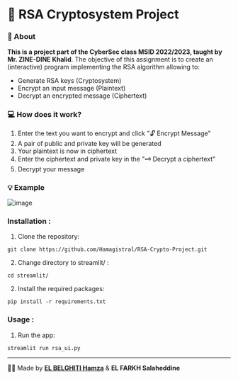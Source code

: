 # 🔐 RSA Cryptosystem Project

### 🔮 About

**This is a project part of the CyberSec class MSID 2022/2023, taught by Mr. ZINE-DINE Khalid**. The objective of this assignment is to create an (interactive) program implementing the RSA algorithm allowing to:

- Generate RSA keys (Cryptosystem)
- Encrypt an input message (Plaintext)
- Decrypt an encrypted message (Ciphertext)

### 💻 How does it work?

1. Enter the text you want to encrypt and click "🔓 Encrypt Message"
2. A pair of public and private key will be generated
3. Your plaintext is now in ciphertext
4. Enter the ciphertext and private key in the "🗝️ Decrypt a ciphertext"
5. Decrypt your message

### 💡 Example

![image](https://github.com/Hamagistral/RSA-Crypto-Project/assets/66017329/0e6f1f34-3882-45b6-bd60-144d1e5986ee)

### Installation : 
1. Clone the repository:

```git clone https://github.com/Hamagistral/RSA-Crypto-Project.git```

2. Change directory to streamlit/ :

```cd streamlit/```
  
2. Install the required packages:

```pip install -r requirements.txt```

### Usage : 

1. Run the app:

```streamlit run rsa_ui.py```

---

👨‍💻 Made by [**EL BELGHITI Hamza**](https://www.linkedin.com/in/hamza-elbelghiti/) & **EL FARKH Salaheddine**
